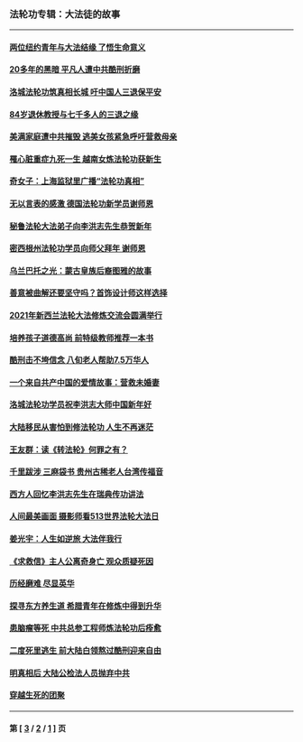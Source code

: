 ### 法轮功专辑：大法徒的故事
---
#### [两位纽约青年与大法结缘 了悟生命意义](../../pages/nf1147481/n14002785.md?06040430) 
#### [20多年的黑暗 平凡人遭中共酷刑折磨](../../pages/nf1147481/n13997976.md?06040430) 
#### [洛城法轮功筑真相长城 吁中国人三退保平安](../../pages/nf1147481/n13892471.md?06040430) 
#### [84岁退休教授与七千多人的三退之缘](../../pages/nf1147481/n13796650.md?06040430) 
#### [美满家庭遭中共摧毁 逃美女孩紧急呼吁营救母亲](../../pages/nf1147481/n13792859.md?06040430) 
#### [罹心脏重症九死一生 越南女炼法轮功获新生](../../pages/nf1147481/n13732766.md?06040430) 
#### [奇女子：上海监狱里广播“法轮功真相”](../../pages/nf1147481/n13726443.md?06040430) 
#### [无以言表的感激 德国法轮功新学员谢师恩](../../pages/nf1147481/n13543790.md?06040430) 
#### [秘鲁法轮大法弟子向李洪志先生恭贺新年](../../pages/nf1147481/n13540182.md?06040430) 
#### [密西根州法轮功学员向师父拜年 谢师恩](../../pages/nf1147481/n13538183.md?06040430) 
#### [乌兰巴托之光：蒙古皇族后裔图雅的故事](../../pages/nf1147481/n13155759.md?06040430) 
#### [善意被曲解还要坚守吗？首饰设计师这样选择](../../pages/nf1147481/n13077575.md?06040430) 
#### [2021年新西兰法轮大法修炼交流会圆满举行](../../pages/nf1147481/n13033149.md?06040430) 
#### [培养孩子道德高尚 前特级教师推荐一本书](../../pages/nf1147481/n12938640.md?06040430) 
#### [酷刑击不垮信念 八旬老人帮助7.5万华人](../../pages/nf1147481/n12880712.md?06040430) 
#### [一个来自共产中国的爱情故事：营救未婚妻](../../pages/nf1147481/n12778386.md?06040430) 
#### [洛城法轮功学员祝李洪志大师中国新年好](../../pages/nf1147481/n12724685.md?06040430) 
#### [大陆移民从害怕到修法轮功 人生不再迷茫](../../pages/nf1147481/n12414325.md?06040430) 
#### [王友群：读《转法轮》何罪之有？](../../pages/nf1147481/n12408647.md?06040430) 
#### [千里跋涉 三麻袋书 贵州古稀老人台湾传福音](../../pages/nf1147481/n12198750.md?06040430) 
#### [西方人回忆李洪志先生在瑞典传功讲法](../../pages/nf1147481/n12099607.md?06040430) 
#### [人间最美画面 摄影师看513世界法轮大法日](../../pages/nf1147481/n12094118.md?06040430) 
#### [姜光宇：人生如逆旅 大法伴我行](../../pages/nf1147481/n12088664.md?06040430) 
#### [《求救信》主人公离奇身亡 观众质疑死因](../../pages/nf1147481/n11845215.md?06040430) 
#### [历经磨难 尽显英华](../../pages/nf1147481/n11723297.md?06040430) 
#### [探寻东方养生道 希腊青年在修炼中得到升华](../../pages/nf1147481/n11494502.md?06040430) 
#### [患脑瘤等死 中共总参工程师炼法轮功后痊愈](../../pages/nf1147481/n11466682.md?06040430) 
#### [二度死里逃生 前大陆白领熬过酷刑迎来自由](../../pages/nf1147481/n11368594.md?06040430) 
#### [明真相后 大陆公检法人员抛弃中共](../../pages/nf1147481/n11358618.md?06040430) 
#### [穿越生死的团聚](../../pages/nf1147481/n11258922.md?06040430) 

---
#### 第 [ [3](./3.md?06040430) / [2](./2.md?06040430) / [1](./1.md?06040430) ] 页
